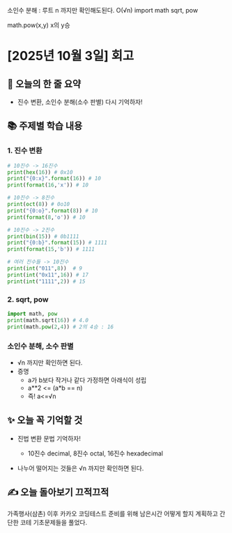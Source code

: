 소인수 분해 : 루트 n 까지만 확인해도된다. O(√n)
import math
sqrt, pow

math.pow(x,y) x의 y승


# [2025년 10월 3일] 회고 
## 📝 오늘의 한 줄 요약
- 진수 변환, 소인수 분해(소수 판별) 다시 기억하자! 

## 📚 주제별 학습 내용 

### 1. 진수 변환

```python
# 10진수 -> 16진수 
print(hex(16)) # 0x10
print("{0:x}".format(16)) # 10
print(format(16,'x')) # 10

# 10진수 -> 8진수
print(oct(8)) # 0o10
print("{0:o}".format(8)) # 10
print(format(8,'o')) # 10

# 10진수 -> 2진수
print(bin(15)) # 0b1111
print("{0:b}".format(15)) # 1111
print(format(15,'b')) # 1111

# 여러 진수들 -> 10진수
print(int("011",8))  # 9
print(int("0x11",16)) # 17
print(int("1111",2)) # 15
```

### 2. sqrt, pow
```python
import math, pow
print(math.sqrt(16)) # 4.0
print(math.pow(2,4)) # 2의 4승 : 16
```

### 소인수 분해, 소수 판별
- √n 까지만 확인하면 된다. 
- 증명
    - a가 b보다 작거나 같다 가정하면 아래식이 성립
    - a**2 <= (a*b == n) 
    - 즉! a<=√n 

## ✨ 오늘 꼭 기억할 것
- 진법 변환 문법 기억하자! 
    - 10진수 decimal, 8진수 octal, 16진수 hexadecimal 

- 나누어 떨어지는 것들은 √n 까지만 확인하면 된다. 

## ✍️ 오늘 돌아보기 끄적끄적
가족행사(삼촌) 이후 카카오 코딩테스트 준비를 위해 남은시간 어떻게 할지 계획하고 간단한 코테 기초문제들을 풀었다. 